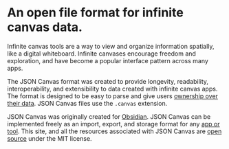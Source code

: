 # An open file format for infinite canvas data.

Infinite canvas tools are a way to view and organize information spatially, like a digital whiteboard. Infinite canvases encourage freedom and exploration, and have become a popular interface pattern across many apps.

The JSON Canvas format was created to provide longevity, readability, interoperability, and extensibility to data created with infinite canvas apps. The format is designed to be easy to parse and give users [ownership over their data](https://stephango.com/file-over-app). JSON Canvas files use the `.canvas` extension. 

JSON Canvas was originally created for [Obsidian](https://obsidian.md/blog/json-canvas/). JSON Canvas can be implemented freely as an import, export, and storage format for any [app or tool](/docs/apps.md). This site, and all the resources associated with JSON Canvas are [open source](https://github.com/obsidianmd/jsoncanvas) under the MIT license.
